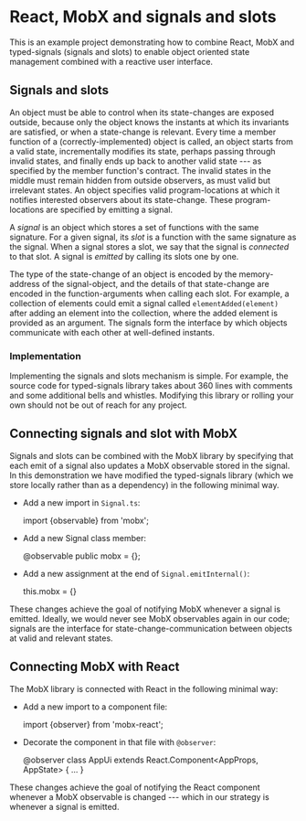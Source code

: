 React, MobX and signals and slots
=================================

This is an example project demonstrating how to combine React, MobX and typed-signals (signals and slots) to enable object oriented state management combined with a reactive user interface.

Signals and slots
-----------------

An object must be able to control when its state-changes are exposed outside, because only the object knows the instants at which its invariants are satisfied, or when a state-change is relevant. Every time a member function of a (correctly-implemented) object is called, an object starts from a valid state, incrementally modifies its state, perhaps passing through invalid states, and finally ends up back to another valid state --- as specified by the member function's contract. The invalid states in the middle must remain hidden from outside observers, as must valid but irrelevant states. An object specifies valid program-locations at which it notifies interested observers about its state-change. These program-locations are specified by emitting a signal. 

A _signal_ is an object which stores a set of functions with the same signature. For a given signal, its _slot_ is a function with the same signature as the signal. When a signal stores a slot, we say that the signal is _connected_ to that slot. A signal is _emitted_ by calling its slots one by one. 

The type of the state-change of an object is encoded by the memory-address of the signal-object, and the details of that state-change are encoded in the function-arguments when calling each slot. For example, a collection of elements could emit a signal called `elementAdded(element)` after adding an element into the collection, where the added element is provided as an argument. The signals form the interface by which objects communicate with each other at well-defined instants.

### Implementation

Implementing the signals and slots mechanism is simple. For example, the source code for typed-signals library takes about 360 lines with comments and some additional bells and whistles. Modifying this library or rolling your own should not be out of reach for any project.

Connecting signals and slot with MobX
-------------------------------------

Signals and slots can be combined with the MobX library by specifying that each emit of a signal also updates a MobX observable stored in the signal. In this demonstration we have modified the typed-signals library (which we store locally rather than as a dependency) in the following minimal way.

* Add a new import in `Signal.ts`:

	import {observable} from 'mobx';

* Add a new Signal class member:

	@observable public mobx = {};

* Add a new assignment at the end of `Signal.emitInternal()`:

    this.mobx = {}

These changes achieve the goal of notifying MobX whenever a signal is emitted. Ideally, we would never see MobX observables again in our code; signals are the interface for state-change-communication between objects at valid and relevant states.

Connecting MobX with React
--------------------------

The MobX library is connected with React in the following minimal way:

* Add a new import to a component file:

	import {observer} from 'mobx-react';

* Decorate the component in that file with `@observer`:

	@observer
	class AppUi extends React.Component<AppProps, AppState> {
		...
	}

These changes achieve the goal of notifying the React component whenever a MobX observable is changed --- which in our strategy is whenever a signal is emitted.
